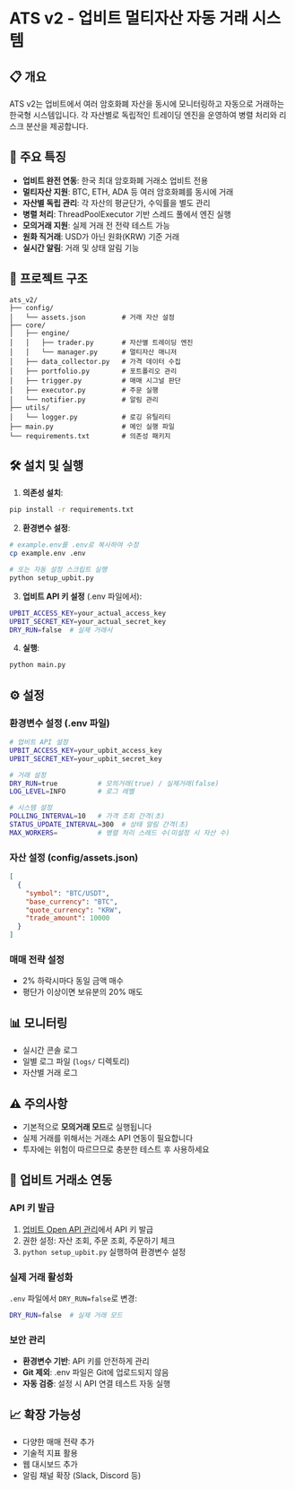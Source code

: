 # ATS v2 - 업비트 멀티자산 자동 거래 시스템

## 📋 개요

ATS v2는 업비트에서 여러 암호화폐 자산을 동시에 모니터링하고 자동으로 거래하는 한국형 시스템입니다. 각 자산별로 독립적인 트레이딩 엔진을 운영하여 병렬 처리와 리스크 분산을 제공합니다.

## 🚀 주요 특징

- **업비트 완전 연동**: 한국 최대 암호화폐 거래소 업비트 전용
- **멀티자산 지원**: BTC, ETH, ADA 등 여러 암호화폐를 동시에 거래
- **자산별 독립 관리**: 각 자산의 평균단가, 수익률을 별도 관리 
- **병렬 처리**: ThreadPoolExecutor 기반 스레드 풀에서 엔진 실행
- **모의거래 지원**: 실제 거래 전 전략 테스트 가능
- **원화 직거래**: USD가 아닌 원화(KRW) 기준 거래
- **실시간 알림**: 거래 및 상태 알림 기능

## 📁 프로젝트 구조

```
ats_v2/
├── config/
│   └── assets.json         # 거래 자산 설정
├── core/
│   ├── engine/
│   │   ├── trader.py       # 자산별 트레이딩 엔진
│   │   └── manager.py      # 멀티자산 매니저
│   ├── data_collector.py   # 가격 데이터 수집
│   ├── portfolio.py        # 포트폴리오 관리
│   ├── trigger.py          # 매매 시그널 판단
│   ├── executor.py         # 주문 실행
│   └── notifier.py         # 알림 관리
├── utils/
│   └── logger.py           # 로깅 유틸리티
├── main.py                 # 메인 실행 파일
└── requirements.txt        # 의존성 패키지
```

## 🛠️ 설치 및 실행

1. **의존성 설치**:
```bash
pip install -r requirements.txt
```

2. **환경변수 설정**:
```bash
# example.env를 .env로 복사하여 수정
cp example.env .env

# 또는 자동 설정 스크립트 실행
python setup_upbit.py
```

3. **업비트 API 키 설정** (.env 파일에서):
```bash
UPBIT_ACCESS_KEY=your_actual_access_key
UPBIT_SECRET_KEY=your_actual_secret_key
DRY_RUN=false  # 실제 거래시
```

4. **실행**:
```bash
python main.py
```

## ⚙️ 설정

### 환경변수 설정 (.env 파일)
```bash
# 업비트 API 설정
UPBIT_ACCESS_KEY=your_upbit_access_key
UPBIT_SECRET_KEY=your_upbit_secret_key

# 거래 설정
DRY_RUN=true          # 모의거래(true) / 실제거래(false)
LOG_LEVEL=INFO        # 로그 레벨

# 시스템 설정
POLLING_INTERVAL=10   # 가격 조회 간격(초)
STATUS_UPDATE_INTERVAL=300  # 상태 알림 간격(초)
MAX_WORKERS=          # 병렬 처리 스레드 수(미설정 시 자산 수)
```

### 자산 설정 (config/assets.json)
```json
[
  {
    "symbol": "BTC/USDT",
    "base_currency": "BTC", 
    "quote_currency": "KRW",
    "trade_amount": 10000
  }
]
```

### 매매 전략 설정
- 2% 하락시마다 동일 금액 매수
- 평단가 이상이면 보유분의 20% 매도

## 📊 모니터링

- 실시간 콘솔 로그
- 일별 로그 파일 (`logs/` 디렉토리)
- 자산별 거래 로그

## ⚠️ 주의사항

- 기본적으로 **모의거래 모드**로 실행됩니다
- 실제 거래를 위해서는 거래소 API 연동이 필요합니다
- 투자에는 위험이 따르므므로 충분한 테스트 후 사용하세요

## 🔧 업비트 거래소 연동

### API 키 발급
1. [업비트 Open API 관리](https://upbit.com/mypage/open_api_management)에서 API 키 발급
2. 권한 설정: 자산 조회, 주문 조회, 주문하기 체크
3. `python setup_upbit.py` 실행하여 환경변수 설정

### 실제 거래 활성화
`.env` 파일에서 `DRY_RUN=false`로 변경:
```bash
DRY_RUN=false  # 실제 거래 모드
```

### 보안 관리
- **환경변수 기반**: API 키를 안전하게 관리
- **Git 제외**: .env 파일은 Git에 업로드되지 않음  
- **자동 검증**: 설정 시 API 연결 테스트 자동 실행

## 📈 확장 가능성

- 다양한 매매 전략 추가
- 기술적 지표 활용
- 웹 대시보드 추가
- 알림 채널 확장 (Slack, Discord 등) 
